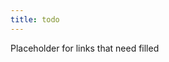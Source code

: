 ```yaml
---
title: todo
---
```


Placeholder for links that need filled

<!-- 
backup idea queue
- FsCheck saga
  - better understanding delegates (target issue) 
- Pact https://pact.io/
- OCP Q&A add-on post
- try to make some incremental duck examples??
- urban planner over architect metaphor from Architecture Without Architects
- flow over prediction related to distributed architecture over central planning
- picard leadership?
- new langauge about event and commands (fact vs intent), events change how we interpret state of system
-->
